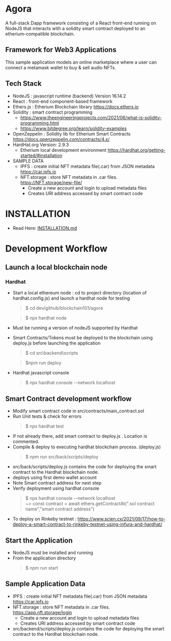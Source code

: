 
# Agora
A full-stack Dapp framework consisting of a React front-end running on NodeJS that interacts with a solidity smart contract deployed to an etherium-compatible blockchain.  
## Framework for Web3 Applications  

This sample application models an online marketplace where a user can connect a metamask wallet to buy & sell audio NFTs.  
## Tech Stack  
+ NodeJS  : javascript runtime (backend) Version 16.14.2
+ React : front-end component-based framework
+ Ethers.js : Etherium Blockchain library https://docs.ethers.io
+ Solidity : smart contract programming 
    * https://www.theengineeringprojects.com/2021/06/what-is-solidity-programming.html
    * https://www.bitdegree.org/learn/solidity-examples 
+ OpenZeppelin : Solidity lib for Etherium Smart Contracts  https://docs.openzeppelin.com/contracts/4.x/
+ HardHat.org Version: 2.9.3 
    + Etherium local development environment https://hardhat.org/getting-started/#installation
+ SAMPLE DATA
    + IPFS  : create initial NFT metadata file(.car) from JSON metadata https://car.ipfs.io 
    + NFT.storage  : store NFT metadata in .car files. https://NFT.storage/new-file/
        * Create a new account and login to upload metadata files
        * Creates URI address accessed by smart contract code
# INSTALLATION  
+  Read Here: [INSTALLATION.md](/INSTALLATION.md)
# Development Workflow
## Launch a local blockchain node
### Hardhat 
+ Start a local ethereum node : cd to project directory (location of hardhat.config.js) and launch a hardhat node for testing
    > $ cd dev/github/blockchain101/agora

    > $ npx hardhat node

+ Must be running a version of nodeJS supported by Hardhat
+ Smart Contracts/Tokens must be deployed to the blockchain using deploy.js before launching the application
    > $ cd src\backend\scripts
    
    > $npm run deploy
+ Hardhat javascript console
    > $ npx hardhat console --network localhost

## Smart Contract development workflow
+ Modify smart contract code in src/contracts/main_contract.sol
+ Run Unit tests & check for errors
    > $ npx hardhat test
+ If not already there, add smart contract to deploy.js . Location is commented.
+ Compile & deploy to executing hardhat blockchain process. (deploy.js)
    > $ npm run src/back/scripts/deploy
+ src/back/scripts/deploy.js contains the code for deploying the smart contract to the Hardhat blockchain node.
+ deploys using first demo wallet account 
+ Note Smart contract address for next step
+ Verify deployment using hardhat console
  > $ npx hardhat console --network localhost  
   ~> const contract = await ethers.getContractAt(".sol contract name","smart contract address")
+ To deploy on Rinkeby testnet : https://www.scien.cx/2021/09/17/how-to-deploy-a-smart-contract-to-rinkeby-testnet-using-infura-and-hardhat/

 
## Start the Application
+ NodeJS must be installed and running
+ From the application directory
    > $ npm run start
## Sample Application Data
+ IPFS  : create initial NFT metadata file(.car) from JSON metadata https://car.ipfs.io 
+ NFT.storage  : store NFT metadata in .car files. https://app.nft.storage/login
    * Create a new account and login to upload metadata files
    * Creates URI address accessed by smart contract code
+ src/backend/scripts/deploy.js contains the code for deploying the smart contract to the Hardhat blockchain node.